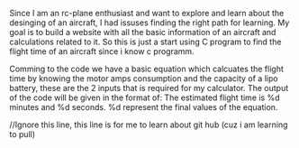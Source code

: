 Since I am an rc-plane enthusiast and want to explore and learn about the desinging of an aircraft, I had issuses finding the right path for learning. My goal is to build a website with all the
basic information of an aircraft and calculations related to it.
So this is just a start using C program to find the flight time of an aircraft since i know  c programm.

Comming to the code we have a basic equation which calcuates the flight time by knowing the motor amps consumption and the capacity of a lipo battery, these are the 2 inputs that is required for 
my calculator. The output of the code will be given in the format of:
The estimated flight time is %d minutes and %d seconds.
%d represent the final values of the equation.

//Ignore this line, this line is for me to learn about git hub (cuz i am learning to pull)
